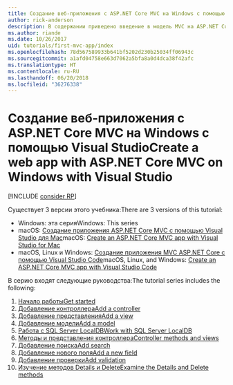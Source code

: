 ```yaml
---
title: Создание веб-приложения с ASP.NET Core MVC на Windows с помощью Visual Studio
author: rick-anderson
description: В содержании приведено введение в модель MVC на ASP.NET Core с использованием Visual Studio на Windows.
ms.author: riande
ms.date: 10/26/2017
uid: tutorials/first-mvc-app/index
ms.openlocfilehash: 78d567589933b641bf5202d230b25034ff06943c
ms.sourcegitcommit: a1afd04758e663d7062a5bfa8a0d4dca38f42afc
ms.translationtype: HT
ms.contentlocale: ru-RU
ms.lasthandoff: 06/20/2018
ms.locfileid: "36276338"
---
```

# <a name="create-a-web-app-with-aspnet-core-mvc-on-windows-with-visual-studio"></a><span data-ttu-id="a5f07-103">Создание веб-приложения с ASP.NET Core MVC на Windows с помощью Visual Studio</span><span class="sxs-lookup"><span data-stu-id="a5f07-103">Create a web app with ASP.NET Core MVC on Windows with Visual Studio</span></span>

[!INCLUDE [consider RP](~/includes/razor.md)]

<span data-ttu-id="a5f07-104">Существует 3 версии этого учебника:</span><span class="sxs-lookup"><span data-stu-id="a5f07-104">There are 3 versions of this tutorial:</span></span>

* <span data-ttu-id="a5f07-105">Windows: эта серия</span><span class="sxs-lookup"><span data-stu-id="a5f07-105">Windows: This series</span></span>
* <span data-ttu-id="a5f07-106">macOS: [Создание приложения ASP.NET Core MVC с помощью Visual Studio для Mac](xref:tutorials/first-mvc-app-mac/start-mvc)</span><span class="sxs-lookup"><span data-stu-id="a5f07-106">macOS: [Create an ASP.NET Core MVC app with Visual Studio for Mac](xref:tutorials/first-mvc-app-mac/start-mvc)</span></span>
* <span data-ttu-id="a5f07-107">macOS, Linux и Windows: [Создание приложения MVC ASP.NET Core с помощью Visual Studio Code](xref:tutorials/first-mvc-app-xplat/start-mvc)</span><span class="sxs-lookup"><span data-stu-id="a5f07-107">macOS, Linux, and Windows: [Create an ASP.NET Core MVC app with Visual Studio Code](xref:tutorials/first-mvc-app-xplat/start-mvc)</span></span>

<span data-ttu-id="a5f07-108">В серию входят следующие руководства:</span><span class="sxs-lookup"><span data-stu-id="a5f07-108">The tutorial series includes the following:</span></span>

1. [<span data-ttu-id="a5f07-109">Начало работы</span><span class="sxs-lookup"><span data-stu-id="a5f07-109">Get started</span></span>](start-mvc.md)
1. [<span data-ttu-id="a5f07-110">Добавление контроллера</span><span class="sxs-lookup"><span data-stu-id="a5f07-110">Add a controller</span></span>](adding-controller.md)
1. [<span data-ttu-id="a5f07-111">Добавление представления</span><span class="sxs-lookup"><span data-stu-id="a5f07-111">Add a view</span></span>](adding-view.md)
1. [<span data-ttu-id="a5f07-112">Добавление модели</span><span class="sxs-lookup"><span data-stu-id="a5f07-112">Add a model</span></span>](adding-model.md)
1. [<span data-ttu-id="a5f07-113">Работа с SQL Server LocalDB</span><span class="sxs-lookup"><span data-stu-id="a5f07-113">Work with SQL Server LocalDB</span></span>](working-with-sql.md)
1. [<span data-ttu-id="a5f07-114">Методы и представления контроллера</span><span class="sxs-lookup"><span data-stu-id="a5f07-114">Controller methods and views</span></span>](controller-methods-views.md)
1. [<span data-ttu-id="a5f07-115">Добавление поиска</span><span class="sxs-lookup"><span data-stu-id="a5f07-115">Add search</span></span>](search.md)
1. [<span data-ttu-id="a5f07-116">Добавление нового поля</span><span class="sxs-lookup"><span data-stu-id="a5f07-116">Add a new field</span></span>](new-field.md)
1. [<span data-ttu-id="a5f07-117">Добавление проверки</span><span class="sxs-lookup"><span data-stu-id="a5f07-117">Add validation</span></span>](validation.md)
1. [<span data-ttu-id="a5f07-118">Изучение методов Details и Delete</span><span class="sxs-lookup"><span data-stu-id="a5f07-118">Examine the Details and Delete methods</span></span>](details.md)